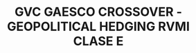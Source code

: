 ---
layout: fund
title: GVC GAESCO CROSSOVER - GEOPOLITICAL HEDGING RVMI CLASE E
isin: ES0143562520
---
